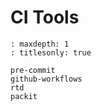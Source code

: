 # CI Tools

```{toctree}
: maxdepth: 1
: titlesonly: true

pre-commit
github-workflows
rtd
packit
```
